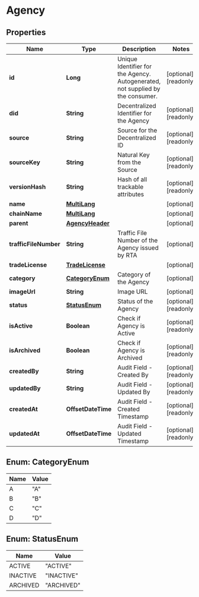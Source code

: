

# Agency


## Properties

| Name | Type | Description | Notes |
|------------ | ------------- | ------------- | -------------|
|**id** | **Long** | Unique Identifier for the Agency. Autogenerated, not supplied by the consumer. |  [optional] [readonly] |
|**did** | **String** | Decentralized Identifier for the Agency |  [optional] [readonly] |
|**source** | **String** | Source for the Decentralized ID |  [optional] [readonly] |
|**sourceKey** | **String** | Natural Key from the Source |  [optional] [readonly] |
|**versionHash** | **String** | Hash of all trackable attributes |  [optional] [readonly] |
|**name** | [**MultiLang**](MultiLang.md) |  |  [optional] |
|**chainName** | [**MultiLang**](MultiLang.md) |  |  [optional] |
|**parent** | [**AgencyHeader**](AgencyHeader.md) |  |  [optional] |
|**trafficFileNumber** | **String** | Traffic File Number of the Agency issued by RTA |  [optional] |
|**tradeLicense** | [**TradeLicense**](TradeLicense.md) |  |  [optional] |
|**category** | [**CategoryEnum**](#CategoryEnum) | Category of the Agency |  [optional] |
|**imageUrl** | **String** | Image URL |  [optional] |
|**status** | [**StatusEnum**](#StatusEnum) | Status of the Agency |  [optional] [readonly] |
|**isActive** | **Boolean** | Check if Agency is Active |  [optional] [readonly] |
|**isArchived** | **Boolean** | Check if Agency is Archived |  [optional] [readonly] |
|**createdBy** | **String** | Audit Field - Created By |  [optional] [readonly] |
|**updatedBy** | **String** | Audit Field - Updated By |  [optional] [readonly] |
|**createdAt** | **OffsetDateTime** | Audit Field - Created Timestamp |  [optional] [readonly] |
|**updatedAt** | **OffsetDateTime** | Audit Field - Updated Timestamp |  [optional] [readonly] |



## Enum: CategoryEnum

| Name | Value |
|---- | -----|
| A | &quot;A&quot; |
| B | &quot;B&quot; |
| C | &quot;C&quot; |
| D | &quot;D&quot; |



## Enum: StatusEnum

| Name | Value |
|---- | -----|
| ACTIVE | &quot;ACTIVE&quot; |
| INACTIVE | &quot;INACTIVE&quot; |
| ARCHIVED | &quot;ARCHIVED&quot; |



